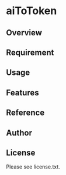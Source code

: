 # aiToToken 

## Overview


## Requirement


## Usage


## Features


## Reference


## Author


## License

Please see license.txt.
